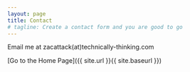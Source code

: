 ```yaml
---
layout: page
title: Contact
# tagline: Create a contact form and you are good to go
---
```


Email me at zacattack(at)technically-thinking.com

<!-- Jekyll is a great tool to create static sites but with static site, there's no backend to send your data to: that is why you need a third part service. -->

[Go to the Home Page]({{ site.url }}{{ site.baseurl }})
